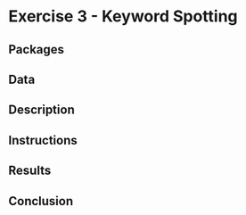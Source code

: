# Exercise 3 - Keyword Spotting


## Packages


## Data


## Description


## Instructions


## Results


## Conclusion
